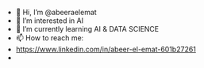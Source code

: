 - 👋 Hi, I’m @abeeraelemat
- 👀 I’m interested in AI 
- 🌱 I’m currently learning AI & DATA SCIENCE 
- 📫 How to reach me:
- https://www.linkedin.com/in/abeer-el-emat-601b27261
- 

<!---
abeeraelemat/abeeraelemat is a ✨ special ✨ repository because its `README.md` (this file) appears on your GitHub profile.
You can click the Preview link to take a look at your changes.
--->
